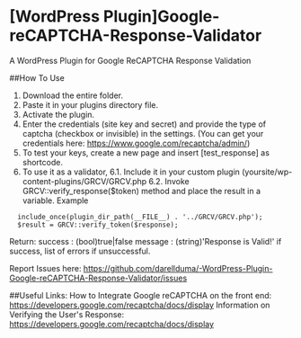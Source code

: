 # [WordPress Plugin]Google-reCAPTCHA-Response-Validator
A WordPress Plugin for Google ReCAPTCHA Response Validation

##How To Use
1. Download the entire folder.
2. Paste it in your plugins directory file.
3. Activate the plugin.
4. Enter the credentials (site key and secret) and provide the type of captcha (checkbox or invisible) in the settings. (You can get your credentials here: https://www.google.com/recaptcha/admin/)
5. To test your keys, create a new page and insert [test_response] as shortcode.
6. To use it as a validator, 
  6.1. Include it in your custom plugin (yoursite/wp-content-plugins/GRCV/GRCV.php
  6.2. Invoke GRCV::verify_response($token) method and place the result in a variable.
  Example
  ```
    include_once(plugin_dir_path(__FILE__) . '../GRCV/GRCV.php');
    $result = GRCV::verify_token($response);
  ```
  Return:
    success   : (bool)true|false
    message   : (string)'Response is Valid!' if success, list of errors if unsuccessful.

Report Issues here: https://github.com/darellduma/-WordPress-Plugin-Google-reCAPTCHA-Response-Validator/issues

##Useful Links:
How to Integrate Google reCAPTCHA on the front end: https://developers.google.com/recaptcha/docs/display
Information on Verifying the User's Response: https://developers.google.com/recaptcha/docs/display
